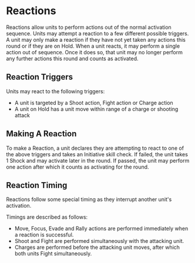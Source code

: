 # Reactions
Reactions allow units to perform actions out of the normal activation sequence. Units may attempt a reaction to a few different possible triggers. A unit may only make a reaction if they have not yet taken any actions this round or if they are on Hold. When a unit reacts, it may perform a single action out of sequence. Once it does so, that unit may no longer perform any further actions this round and counts as activated.

## Reaction Triggers
Units may react to the following triggers:
* A unit is targeted by a Shoot action, Fight action or Charge action
* A unit on Hold has a unit move within range of a charge or shooting attack

## Making A Reaction
To make a Reaction, a unit declares they are attempting to react to one of the above triggers and takes an Initiative skill check. If failed, the unit takes 1 Shock and may activate later in the round. If passed, the unit may perform one action after which it counts as activating for the round.

## Reaction Timing
Reactions follow some special timing as they interrupt another unit's activation. 

Timings are described as follows:
* Move, Focus, Evade and Rally actions are performed immediately when a reaction is successful.
* Shoot and Fight are performed simultaneously with the attacking unit.
* Charges are performed before the attacking unit moves, after which both units Fight simultaneously.